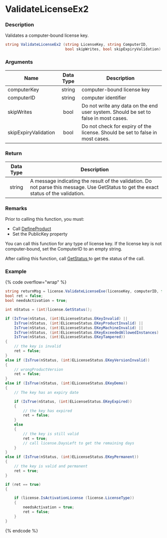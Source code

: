 # ValidateLicenseEx2

### Description

Validates a computer-bound license key.

```csharp
string ValidateLicenseEx2 (string LicenseKey, string ComputerID, 
                           bool skipWrites, bool skipExpiryValidation)
```

### Arguments

| Name                 | Data Type | Description                                                                         |
| -------------------- | :-------: | ----------------------------------------------------------------------------------- |
| computerKey          |   string  | computer-bound license key                                                          |
| computerID           |   string  | computer identifier                                                                 |
| skipWrites           |    bool   | Do not write any data on the end user system. Should be set to false in most cases. |
| skipExpiryValidation |    bool   | Do not check for expiry of the license. Should be set to false in most cases.       |

### Return

| Data Type | Description                                                                                                                            |
| :-------: | -------------------------------------------------------------------------------------------------------------------------------------- |
|   string  | A message indicating the result of the validation. Do not parse this message. Use GetStatus to get the exact status of the validation. |

### Remarks

Prior to calling this function, you must:

* Call [DefineProduct](defineproduct.md)
* Set the PublicKey property

You can call this function for any type of license key. If the license key is not computer-bound, set the ComputerID to an empty string.

After calling this function, call [GetStatus ](getstatus.md)to get the status of the call.

### Example

{% code overflow="wrap" %}
```csharp
string returnMsg = license.ValidateLicenseExe(licenseKey, computerID, false, false);
bool ret = false;
bool needsActivation = true;

int nStatus = (int)license.GetStatus();

if (IsTrue(nStatus, (int)ELicenseStatus.EKeyInvalid) ||
    IsTrue(nStatus, (int)ELicenseStatus.EKeyProductInvalid) ||
    IsTrue(nStatus, (int)ELicenseStatus.EKeyMachineInvalid) ||
    IsTrue(nStatus, (int)ELicenseStatus.EKeyExceededAllowedInstances) ||
    IsTrue(nStatus, (int)ELicenseStatus.EKeyTampered))
{
    // the key is invalid
    ret = false;
}
else if (IsTrue(nStatus, (int)ELicenseStatus.EKeyVersionInvalid))
{
    // wrongProductVersion
    ret = false;
}
else if (IsTrue(nStatus, (int)ELicenseStatus.EKeyDemo))
{
    // The key has an expiry date

    if (IsTrue(nStatus, (int)ELicenseStatus.EKeyExpired))
    {
        // the key has expired
        ret = false;        
    }
    else
    {
        // the key is still valid
        ret = true;
        // call license.DaysLeft to get the remaining days
    }
}
else if (IsTrue(nStatus, (int)ELicenseStatus.EKeyPermanent))
{
    // the key is valid and permanent
    ret = true;
}

if (ret == true)
{

    if (license.IsActivationLicense (license.LicenseType))
    {
        needsActivation = true;
        ret = false;
    }                
}
```
{% endcode %}
